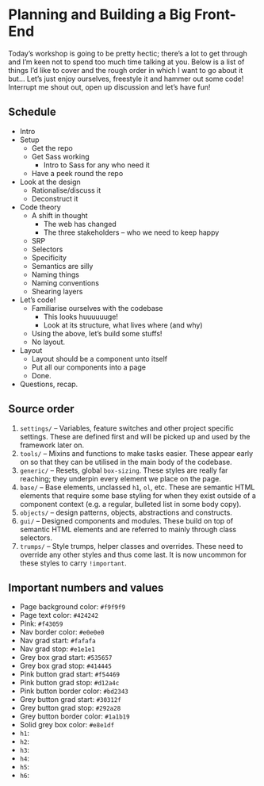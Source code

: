 # Planning and Building a Big Front-End

Today’s workshop is going to be pretty hectic; there’s a lot to get through and
I’m keen not to spend too much time talking at you. Below is a list of things
I’d like to cover and the rough order in which I want to go about it but… Let’s
just enjoy ourselves, freestyle it and hammer out some code! Interrupt me shout
out, open up discussion and let’s have fun!

## Schedule

* Intro
* Setup
    * Get the repo
    * Get Sass working
        * Intro to Sass for any who need it
    * Have a peek round the repo
* Look at the design
    * Rationalise/discuss it
    * Deconstruct it
* Code theory
    * A shift in thought
        * The web has changed
        * The three stakeholders – who we need to keep happy
    * SRP
    * Selectors
    * Specificity
    * Semantics are silly
    * Naming things
    * Naming conventions
    * Shearing layers
* Let’s code!
    * Familiarise ourselves with the codebase
        * This looks huuuuuuge!
        * Look at its structure, what lives where (and why)
    * Using the above, let’s build some stuffs!
    * No layout.
* Layout
    * Layout should be a component unto itself
    * Put all our components into a page
    * Done.
* Questions, recap.

## Source order

1. `settings/` – Variables, feature switches and other project specific
   settings. These are defined first and will be picked up and used by the
  framework later on.
2. `tools/` – Mixins and functions to make tasks easier. These appear early
   on so that they can be utilised in the main body of the codebase.
3. `generic/` – Resets, global `box-sizing`. These styles are really far
   reaching; they underpin every element we place on the page.
4. `base/` – Base elements, unclassed `h1`, `ol`, etc. These are semantic
   HTML elements that require some base styling for when they exist outside of
   a component context (e.g. a regular, bulleted list in some body copy).
5. `objects/` – design patterns, objects, abstractions and constructs.
6. `gui/` – Designed components and modules. These build on top of semantic
   HTML elements and are referred to mainly through class selectors.
7. `trumps/` – Style trumps, helper classes and overrides. These need to
   override any other styles and thus come last. It is now uncommon for these
   styles to carry `!important`.

## Important numbers and values

* Page background color: `#f9f9f9`
* Page text color: `#424242`
* Pink: `#f43059`
* Nav border color: `#e0e0e0`
* Nav grad start: `#fafafa`
* Nav grad stop: `#e1e1e1`
* Grey box grad start: `#535657`
* Grey box grad stop: `#414445`
* Pink button grad start: `#f54469`
* Pink button grad stop: `#d12a4c`
* Pink button border color: `#bd2343`
* Grey button grad start: `#30312f`
* Grey button grad stop: `#292a28`
* Grey button border color: `#1a1b19`
* Solid grey box color: `#e8e1df`
* `h1`:
* `h2`:
* `h3`:
* `h4`:
* `h5`:
* `h6`:

